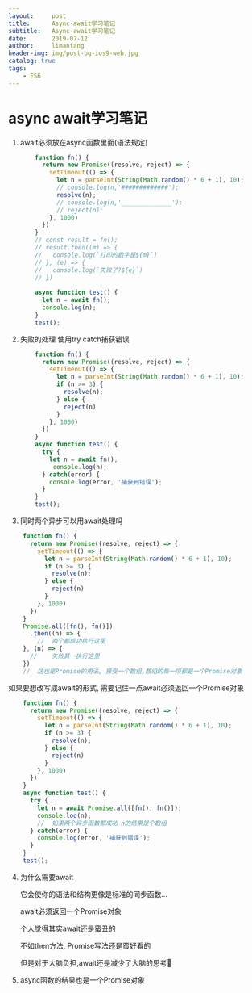 ```yaml
---
layout:     post
title:      Async-await学习笔记
subtitle:   Async-await学习笔记
date:       2019-07-12
author:     limantang
header-img: img/post-bg-ios9-web.jpg
catalog: true
tags:
    - ES6
---
```

# async await学习笔记

1. await必须放在async函数里面(语法规定)

   ```typescript
       function fn() {
         return new Promise((resolve, reject) => {
           setTimeout(() => {
             let n = parseInt(String(Math.random() * 6 + 1), 10);
             // console.log(n,'#############');
             resolve(n);
             // console.log(n,'______________');
             // reject(n);
           }, 1000)
         })
       }
       // const result = fn();
       // result.then((m) => {
       //   console.log(`打印的数字是${m}`)
       // }, (e) => {
       //   console.log(`失败了?${e}`)
       // })
       
       async function test() {
         let n = await fn();
         console.log(n);
       }
       test();
   ```

2. 失败的处理 使用try catch捕获错误

   ```typescript
       function fn() {
         return new Promise((resolve, reject) => {
           setTimeout(() => {
             let n = parseInt(String(Math.random() * 6 + 1), 10);
             if (n >= 3) {
               resolve(n);
             } else {
               reject(n)
             }
           }, 1000)
         })
       }
       async function test() {
         try {
           let n = await fn();
            console.log(n);
         } catch(error) {
           console.log(error, '捕获到错误');
         }
       }
       test();
   ```

3. 同时两个异步可以用await处理吗

```typescript
    function fn() {
      return new Promise((resolve, reject) => {
        setTimeout(() => {
          let n = parseInt(String(Math.random() * 6 + 1), 10);
          if (n >= 3) {
            resolve(n);
          } else {
            reject(n)
          }
        }, 1000)
      })
    }
    Promise.all([fn(), fn()])
      .then((n) => {
        //	两个都成功执行这里
    }, (n) => {
      //	失败其一执行这里
    })
    //	这也是Promise的用法, 接受一个数组,数组的每一项都是一个Promise对象
```

如果要想改写成await的形式, 需要记住一点await必须返回一个Promise对象

```typescript
    function fn() {
      return new Promise((resolve, reject) => {
        setTimeout(() => {
          let n = parseInt(String(Math.random() * 6 + 1), 10);
          if (n >= 3) {
            resolve(n);
          } else {
            reject(n)
          }
        }, 1000)
      })
    }
    async function test() {
      try {
        let n = await Promise.all([fn(), fn()]);
        console.log(n);
        //	如果两个异步函数都成功 n的结果是个数组
      } catch(error) {
        console.log(error, '捕获到错误');
      }
    }
    test();
```

4. 为什么需要await

   它会使你的语法和结构更像是标准的同步函数...

   await必须返回一个Promise对象

   个人觉得其实await还是蛮丑的

   不如then方法, Promise写法还是蛮好看的

   但是对于大脑负担,await还是减少了大脑的思考🤔

5. async函数的结果也是一个Promise对象
